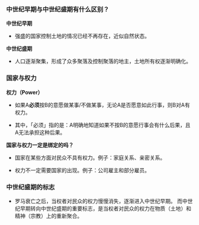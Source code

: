 ### **中世纪早期与中世纪盛期有什么区别？**

**中世纪早期**

-   强盛的国家控制土地的情况已经不再存在，近似自然状态。

**中世纪盛期**

-   人口逐渐聚集，形成了众多聚落及控制聚落的地主，土地所有权逐渐明确化。

### **国家与权力**

**权力（Power）**

-   如果A**必须**按B的意愿做某事/不做某事，无论A是否愿意如此行事，则B对A有权力。

-   其中，「必须」指的是：A明确地知道如果不按B的意愿行事会有什么后果，且A无法承担这种后果。

**国家与权力一定是绑定的吗？**

-   国家在某些方面对民众不具有权力。例子：家庭关系、亲密关系。

-   权力不一定需要国家的出现。例子：公司雇主和部分雇员。

### **中世纪盛期的标志**

-   罗马衰亡之后，当权者对民众的权力慢慢消失，逐渐进入中世纪早期。 而中世纪早期转向中世纪盛期的重要标志，是当权者对民众的权力在物质（土地）和精神（宗教）上的重新聚合。